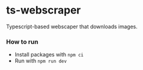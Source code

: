 # ts-webscraper

Typescript-based webscaper that downloads images.

### How to run
- Install packages with `npm ci`
- Run with `npm run dev`
